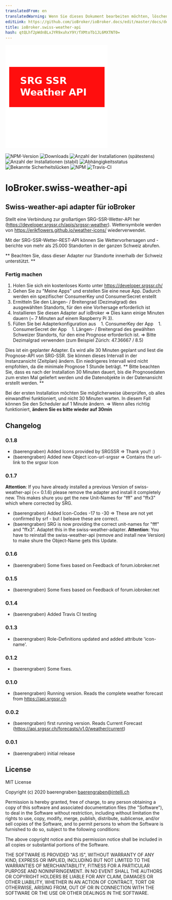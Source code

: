 ```yaml
---
translatedFrom: en
translatedWarning: Wenn Sie dieses Dokument bearbeiten möchten, löschen Sie bitte das Feld "translationsFrom". Andernfalls wird dieses Dokument automatisch erneut übersetzt
editLink: https://github.com/ioBroker/ioBroker.docs/edit/master/docs/de/adapterref/iobroker.swiss-weather-api/README.md
title: ioBroker.swiss-weather-api
hash: qtQLhf2pWdnBLxJYR9xuhxY9Y/fXMtoTb1JL6MXTNT0=
---
```

![Logo](../../../en/adapterref/iobroker.swiss-weather-api/admin/swiss-weather-api.png)

![NPM-Version](http://img.shields.io/npm/v/iobroker.swiss-weather-api.svg)
![Downloads](https://img.shields.io/npm/dm/iobroker.swiss-weather-api.svg)
![Anzahl der Installationen (spätestens)](http://iobroker.live/badges/swiss-weather-api-installed.svg)
![Anzahl der Installationen (stabil)](http://iobroker.live/badges/swiss-weather-api-stable.svg)
![Abhängigkeitsstatus](https://img.shields.io/david/baerengraben/iobroker.swiss-weather-api.svg)
![Bekannte Sicherheitslücken](https://snyk.io/test/github/baerengraben/ioBroker.swiss-weather-api/badge.svg)
![NPM](https://nodei.co/npm/iobroker.swiss-weather-api.png?downloads=true)
![Travis-CI](http://img.shields.io/travis/baerengraben/ioBroker.swiss-weather-api/master.svg)

# IoBroker.swiss-weather-api
## Swiss-weather-api adapter für ioBroker
Stellt eine Verbindung zur großartigen SRG-SSR-Wetter-API her (https://developer.srgssr.ch/apis/srgssr-weather).
Wettersymbole werden von https://erikflowers.github.io/weather-icons/ wiederverwendet.

Mit der SRG-SSR-Wetter-REST-API können Sie Wettervorhersagen und -berichte von mehr als 25.000 Standorten in der ganzen Schweiz abrufen.

** Beachten Sie, dass dieser Adapter nur Standorte innerhalb der Schweiz unterstützt. **

### Fertig machen
1. Holen Sie sich ein kostenloses Konto unter https://developer.srgssr.ch/
1. Gehen Sie zu "Meine Apps" und erstellen Sie eine neue App. Dadurch werden ein spezifischer ConsumerKey und ConsumerSecret erstellt
1. Ermitteln Sie den Längen- / Breitengrad (Dezimalgrad) des ausgewählten Standorts, für den eine Vorhersage erforderlich ist
1. Installieren Sie diesen Adapter auf ioBroker => Dies kann einige Minuten dauern (~ 7 Minuten auf einem Raspberry Pi 3).
1. Füllen Sie bei Adapterkonfiguration aus
   1. ConsumerKey der App
   1. ConsumerSecret der App
   1. Längen- / Breitengrad des gewählten Schweizer Standorts, für den eine Prognose erforderlich ist. => Bitte Dezimalgrad verwenden (zum Beispiel Zürich: 47.36667 / 8.5)

Dies ist ein geplanter Adapter. Es wird alle 30 Minuten geplant und liest die Prognose-API von SRG-SSR. Sie können dieses Intervall in der Instanzansicht (Zeitplan) ändern. Ein niedrigeres Intervall wird nicht empfohlen, da die minimale Prognose 1 Stunde beträgt.
** Bitte beachten Sie, dass es nach der Installation 30 Minuten dauert, bis die Prognosedaten zum ersten Mal geliefert werden und die Datenobjekte in der Datenansicht erstellt werden. **

Bei der ersten Installation möchten Sie möglicherweise überprüfen, ob alles einwandfrei funktioniert, und nicht 30 Minuten warten. In diesem Fall können Sie den Scheduler auf 1 Minute ändern. => Wenn alles richtig funktioniert, **ändern Sie es bitte wieder auf 30min**

## Changelog

### 0.1.8
* (baerengraben) Added Icons provided by SRGSSR => Thank you!! :)
* (baerengraben) Added new Object icon-url-srgssr => Contains the url-link to the srgssr Icon


### 0.1.7
**Attention**: If you have already installed a previous Version of swiss-weather-api (<= 0.1.6) please remove the adapter and install it completely new. This makes shure you get the new Unit-Names for "fff" and "ffx3" which where corrected by SRG. 
* (baerengraben) Added Icon-Codes -17 to -30 => These are not yet confirmed by srf - but I beleave these are correct.  
* (baerengraben) SRG is now providing the correct unit-names for "fff" and "ffx3". Adaptet this in the swiss-weather-adapter. **Attention**: You have to reinstall the swiss-weather-api (remove and install new Version) to make shure the Object-Name gets this Update.

### 0.1.6
* (baerengraben) Some fixes based on Feedback of forum.iobroker.net

### 0.1.5
* (baerengraben) Some fixes based on Feedback of forum.iobroker.net

### 0.1.4
* (baerengraben) Added Travis CI testing

### 0.1.3
* (baerengraben) Role-Definitions updated and added attribute 'icon-name'.

### 0.1.2
* (baerengraben) Some fixes.

### 0.1.0
* (baerengraben) Running version. Reads the complete weather forecast from https://api.srgssr.ch

### 0.0.2
* (baerengraben) first running version. Reads Current Forecast (https://api.srgssr.ch/forecasts/v1.0/weather/current)

### 0.0.1
* (baerengraben) initial release

## License
MIT License

Copyright (c) 2020 baerengraben <baerengraben@intelli.ch>

Permission is hereby granted, free of charge, to any person obtaining a copy
of this software and associated documentation files (the "Software"), to deal
in the Software without restriction, including without limitation the rights
to use, copy, modify, merge, publish, distribute, sublicense, and/or sell
copies of the Software, and to permit persons to whom the Software is
furnished to do so, subject to the following conditions:

The above copyright notice and this permission notice shall be included in all
copies or substantial portions of the Software.

THE SOFTWARE IS PROVIDED "AS IS", WITHOUT WARRANTY OF ANY KIND, EXPRESS OR
IMPLIED, INCLUDING BUT NOT LIMITED TO THE WARRANTIES OF MERCHANTABILITY,
FITNESS FOR A PARTICULAR PURPOSE AND NONINFRINGEMENT. IN NO EVENT SHALL THE
AUTHORS OR COPYRIGHT HOLDERS BE LIABLE FOR ANY CLAIM, DAMAGES OR OTHER
LIABILITY, WHETHER IN AN ACTION OF CONTRACT, TORT OR OTHERWISE, ARISING FROM,
OUT OF OR IN CONNECTION WITH THE SOFTWARE OR THE USE OR OTHER DEALINGS IN THE
SOFTWARE.